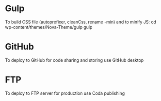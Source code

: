 # Gulp
To build CSS file (autoprefixer, cleanCss, rename -min) and to minify JS:
cd wp-content/themes/Nova-Theme/gulp
gulp

# GitHub
To deploy to GitHub for code sharing and storing use GitHub desktop

# FTP
To deploy to FTP server for production use Coda publishing